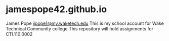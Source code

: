 # jamespope42.github.io
James Pope jjpope1@my.waketech.edu
This is my school account for Wake Technical Community college 
This repository will hold assignments for CTI.110.0002